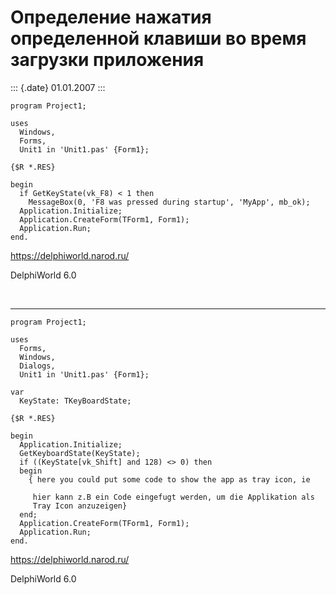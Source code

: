 Определение нажатия определенной клавиши во время загрузки приложения
=====================================================================

::: {.date}
01.01.2007
:::

    program Project1;
     
    uses
      Windows,
      Forms,
      Unit1 in 'Unit1.pas' {Form1};
     
    {$R *.RES}
     
    begin
      if GetKeyState(vk_F8) < 1 then
        MessageBox(0, 'F8 was pressed during startup', 'MyApp', mb_ok);
      Application.Initialize;
      Application.CreateForm(TForm1, Form1);
      Application.Run;
    end.

<https://delphiworld.narod.ru/>

DelphiWorld 6.0

 

------------------------------------------------------------------------

    program Project1; 
     
    uses 
      Forms, 
      Windows, 
      Dialogs, 
      Unit1 in 'Unit1.pas' {Form1}; 
     
    var 
      KeyState: TKeyBoardState; 
     
    {$R *.RES} 
     
    begin 
      Application.Initialize; 
      GetKeyboardState(KeyState); 
      if ((KeyState[vk_Shift] and 128) <> 0) then 
      begin 
        { here you could put some code to show the app as tray icon, ie 
     
         hier kann z.B ein Code eingefugt werden, um die Applikation als 
         Tray Icon anzuzeigen} 
      end; 
      Application.CreateForm(TForm1, Form1); 
      Application.Run; 
    end.

<https://delphiworld.narod.ru/>

DelphiWorld 6.0
